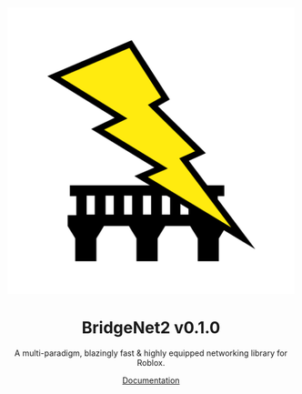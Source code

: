 <div align="center">

<img src=".moonwave/static/logo.png" width="512" />

# BridgeNet2 v0.1.0
A multi-paradigm, blazingly fast & highly equipped networking library for Roblox.

[Documentation](https://ffrostflame.github.io/BridgeNet2/)

</div>
